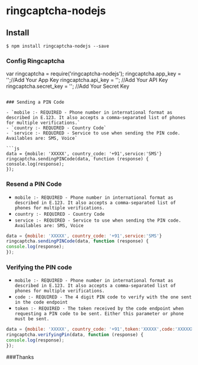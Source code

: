 # ringcaptcha-nodejs

## Install

```
$ npm install ringcaptcha-nodejs --save 
```

### Config Ringcaptcha

var ringcaptcha = require('ringcaptcha-nodejs');
ringcaptcha.app_key = '';//Add Your App Key
ringcaptcha.api_key = ''; //Add Your API Key
ringcaptcha.secret_key = ''; //Add Your Secret Key
```

### Sending a PIN Code 

- `mobile :- REQUIRED - Phone number in international format as described in E.123. It also accepts a comma-separated list of phones for multiple verifications.`
- `country :- REQUIRED - Country Code`
- `service :- REQUIRED - Service to use when sending the PIN code. Availables are: SMS, Voice`

```js
data = {mobile: 'XXXXX', country_code: '+91',service:'SMS'}
ringcaptcha.sendingPINCode(data, function (response) {
console.log(response);
});
```


### Resend a PIN Code 

- `mobile :- REQUIRED - Phone number in international format as described in E.123. It also accepts a comma-separated list of phones for multiple verifications.`
- `country :- REQUIRED - Country Code`
- `service :- REQUIRED - Service to use when sending the PIN code. Availables are: SMS, Voice`

```js
data = {mobile: 'XXXXX', country_code: '+91',service:'SMS'}
ringcaptcha.sendingPINCode(data, function (response) {
console.log(response);
});
```


### Verifying the PIN code 

- `mobile :- REQUIRED - Phone number in international format as described in E.123. It also accepts a comma-separated list of phones for multiple verifications.`
- `code :- REQUIRED - The 4 digit PIN code to verify with the one sent in the code endpoint`
- `token :- REQUIRED - The token received by the code endpoint when requesting a PIN code to be sent. Either this parameter or phone must be sent.`

```js
data = {mobile: 'XXXXX', country_code: '+91',token:'XXXXX',code:'XXXXXX'}
ringcaptcha.verifyingPin(data, function (response) {
console.log(response);
});
```





###Thanks
